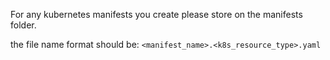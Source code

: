 For any kubernetes manifests you create please store on the manifests folder.

the file name format should be:
`<manifest_name>.<k8s_resource_type>.yaml`